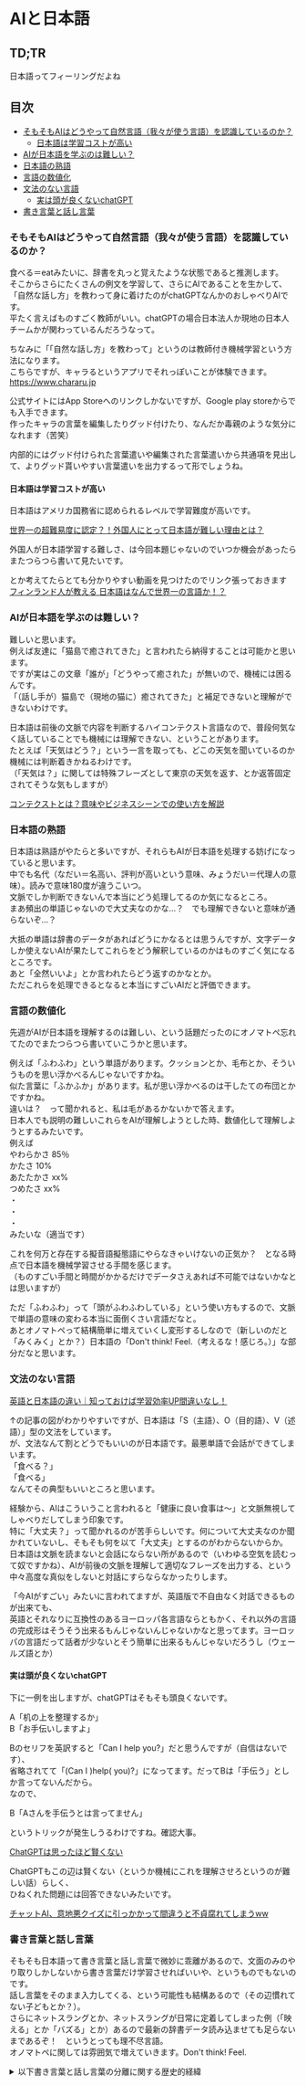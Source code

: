 # AIと日本語

## TD;TR
日本語ってフィーリングだよね

## 目次
- [そもそもAIはどうやって自然言語（我々が使う言語）を認識しているのか？](#そもそもaiはどうやって自然言語我々が使う言語を認識しているのか)
  - [日本語は学習コストが高い](#日本語は学習コストが高い)
- [AIが日本語を学ぶのは難しい？](#aiが日本語を学ぶのは難しい)
- [日本語の熟語](#日本語の熟語)
- [言語の数値化](#言語の数値化)
- [文法のない言語](#文法のない言語)
  - [実は頭が良くないchatGPT](#実は頭が良くないchatgpt)
- [書き言葉と話し言葉](#書き言葉と話し言葉)

### そもそもAIはどうやって自然言語（我々が使う言語）を認識しているのか？

食べる＝eatみたいに、辞書を丸っと覚えたような状態であると推測します。  
そこからさらにたくさんの例文を学習して、さらにAIであることを生かして、「自然な話し方」を教わって身に着けたのがchatGPTなんかのおしゃべりAIです。  
平たく言えばものすごく教師がいい。chatGPTの場合日本法人か現地の日本人チームかが関わっているんだろうなって。  

ちなみに「「自然な話し方」を教わって」というのは教師付き機械学習という方法になります。  
こちらですが、キャラるというアプリでそれっぽいことが体験できます。  
https://www.chararu.jp

公式サイトにはApp Storeへのリンクしかないですが、Google play storeからでも入手できます。  
作ったキャラの言葉を編集したりグッド付けたり、なんだか毒親のような気分になれます（苦笑）  

内部的にはグッド付けられた言葉遣いや編集された言葉遣いから共通項を見出して、よりグッド貰いやすい言葉遣いを出力するって形でしょうね。  

#### 日本語は学習コストが高い

日本語はアメリカ国務省に認められるレベルで学習難度が高いです。  

[世界一の超難易度に認定？！外国人にとって日本語が難しい理由とは？](https://alote.inmybook.jp/in-house-training/japanese-difficult/#Language_Difficulty_Rankings)

外国人が日本語学習する難しさ、は今回本題じゃないのでいつか機会があったらまたつらつら書いて見たいです。  

とか考えてたらとても分かりやすい動画を見つけたのでリンク張っておきます  
[フィンランド人が教える 日本語はなんで世界一の言語か！？](https://www.youtube.com/watch?v=qpC7atMBXFw)

### AIが日本語を学ぶのは難しい？

難しいと思います。  
例えば友達に「猫島で癒されてきた」と言われたら納得することは可能かと思います。  
ですが実はこの文章「誰が」「どうやって癒された」が無いので、機械には困るんです。  
「（話し手が）猫島で（現地の猫に）癒されてきた」と補足できないと理解ができないわけです。  

日本語は前後の文脈で内容を判断するハイコンテクスト言語なので、普段何気なく話していることでも機械には理解できない、ということがあります。  
たとえば「天気はどう？」という一言を取っても、どこの天気を聞いているのか機械には判断着きかねるわけです。  
（「天気は？」に関しては特殊フレーズとして東京の天気を返す、とか返答固定されてそうな気もしますが）  

[コンテクストとは？意味やビジネスシーンでの使い方を解説](https://www.profuture.co.jp/mk/recruit/management/31173#%E3%83%8F%E3%82%A4%E3%82%B3%E3%83%B3%E3%83%86%E3%82%AF%E3%82%B9%E3%83%88%E3%81%A8%E3%83%AD%E3%83%BC%E3%82%B3%E3%83%B3%E3%83%86%E3%82%AF%E3%82%B9%E3%83%88)

### 日本語の熟語

日本語は熟語がやたらと多いですが、それらもAIが日本語を処理する妨げになっていると思います。  
中でも名代（なだい＝名高い、評判が高いという意味、みょうだい＝代理人の意味）。読みで意味180度が違うこいつ。  
文脈でしか判断できないんで本当にどう処理してるのか気になるところ。  
まあ頻出の単語じゃないので大丈夫なのかな…？　でも理解できないと意味が通らないぞ…？  

大抵の単語は辞書のデータがあればどうにかなるとは思うんですが、文字データしか使えないAIが果たしてこれらをどう解釈しているのかはものすごく気になるところです。  
あと「全然いいよ」とか言われたらどう返すのかなとか。  
ただこれらを処理できるとなると本当にすごいAIだと評価できます。  

### 言語の数値化

先週がAIが日本語を理解するのは難しい、という話題だったのにオノマトペ忘れてたのでまたつらつら書いていこうかと思います。  

例えば「ふわふわ」という単語があります。クッションとか、毛布とか、そういうものを思い浮かべるんじゃないですかね。  
似た言葉に「ふかふか」があります。私が思い浮かべるのは干したての布団とかですかね。  
違いは？　って聞かれると、私は毛があるかないかで答えます。  
日本人でも説明の難しいこれらをAIが理解しようとした時、数値化して理解しようとするみたいです。  
例えば  
やわらかさ 85％  
かたさ 10%  
あたたかさ xx%  
つめたさ xx%  
・  
・  
・  
みたいな（適当です）  

これを何万と存在する擬音語擬態語にやらなきゃいけないの正気か？　となる時点で日本語を機械学習させる手間を感じます。  
（ものすごい手間と時間がかかるだけでデータさえあれば不可能ではないかなとは思いますが）  

ただ「ふわふわ」って「頭がふわふわしている」という使い方もするので、文脈で単語の意味の変わる本当に面倒くさい言語だなと。  
あとオノマトペって結構簡単に増えていくし変形するしなので（新しいのだと「みくみく」とか？）日本語の「Don't think! Feel.（考えるな！感じろ。）」な部分だなと思います。  

### 文法のない言語

[英語と日本語の違い｜知っておけば学習効率UP間違いなし！](https://eikaiwa.dmm.com/blog/learning-english/tips/difference-english-japanese/)

↑の記事の図がわかりやすいですが、日本語は「S（主語）、O（目的語）、V（述語）」型の文法をしています。  
が、文法なんて割とどうでもいいのが日本語です。最悪単語で会話ができてしまいます。  
「食べる？」  
「食べる」  
なんてその典型もいいところと思います。  

経験から、AIはこういうこと言われると「健康に良い食事は～」と文脈無視してしゃべりだしてしまう印象です。  
特に「大丈夫？」って聞かれるのが苦手らしいです。何について大丈夫なのか聞かれていないし、そもそも何を以て「大丈夫」とするのがわからないからか。  
日本語は文脈を読まないと会話にならない所があるので（いわゆる空気を読むって奴ですかね）、AIが前後の文脈を理解して適切なフレーズを出力する、という中々高度な真似をしないと対話にすらならなかったりします。  

「今AIがすごい」みたいに言われてますが、英語版で不自由なく対話できるものが出来ても、  
英語とそれなりに互換性のあるヨーロッパ各言語ならともかく、それ以外の言語の完成形はそうそう出来るもんじゃないんじゃないかなと思ってます。ヨーロッパの言語だって話者が少ないとそう簡単に出来るもんじゃないだろうし（ウェールズ語とか）  

#### 実は頭が良くないchatGPT

下に一例を出しますが、chatGPTはそもそも頭良くないです。  

A「机の上を整理するか」  
B「お手伝いしますよ」  

Bのセリフを英訳すると「Can I help you?」だと思うんですが（自信はないです）、  
省略されてて「(Can I )help( you)?」になってます。だってBは「手伝う」としか言ってないんだから。  
なので、  

B「Aさんを手伝うとは言ってません」

というトリックが発生しうるわけですね。確認大事。

[ChatGPTは思ったほど賢くない](https://www.slideshare.net/ShoyaMatsumori/chatgpt-255570524)

ChatGPTもこの辺は賢くない（というか機械にこれを理解させろというのが難しい話）らしく、  
ひねくれた問題には回答できないみたいです。  

[チャットAI、意地悪クイズに引っかかって間違うと不貞腐れてしまうww](https://www.youtube.com/watch?v=9rI6-2fRtc0)

### 書き言葉と話し言葉

そもそも日本語って書き言葉と話し言葉で微妙に乖離があるので、文面のみのやり取りしかしないから書き言葉だけ学習させればいいや、というものでもないのです。  
話し言葉をそのまま入力してくる、という可能性も結構あるので（その辺慣れてない子どもとか？）。  
さらにネットスラングとか、ネットスラングが日常に定着してしまった例（「映える」とか「バズる」とか）あるので最新の辞書データ読み込ませても足らないまであるぞ！　というとっても理不尽言語。  
オノマトペに関しては雰囲気で増えていきます。Don't think! Feel.  

<details>
<summary>以下書き言葉と話し言葉の分離に関する歴史的経緯</summary>
  
漢字文化圏は書き言葉と話し言葉が乖離している可能性が高いです。というのも、その乖離の原因が漢字にあるからです。  
漢字って読めさえすれば方言の違いが酷かろうが言葉が違おうが意思相通ができるので、昔は漢文が公文書として使用されていました。漢文だと話し言葉は記録できないので、自然と書き言葉と話し言葉に差異が出来るわけですね。  
漢字さえ読めれば意思疎通できる、のこぼれ話で、明治政府は清国と国交結ぶに当たって漢詩送ったってのを聞いたことがあります。中国語は書けないけど教養で漢詩やってる人間はいたとかで。嘘か真か知りませんが。  
ひらがなには更に定家かなづかい（＝学校で習う古文）という面倒な問題がついてきます。一言でいえば「ひらがなの書き方と言えばこれ。それ以外は誤用」みたいなものがあったわけです。話し言葉とはずれてるのに。  
いわゆる文豪と呼ばれる作家（特に森鴎外や夏目漱石あたり）の作品読むと（話し言葉をいかに反映させるか苦労してんだな）って理解できます。読めねえ。  

ちなみに中国も話し言葉が文章に反映されたの最近（18～19世紀頃）って聞きました。上にあるように漢字は公文書として使われていたわけですが、時代によって漢字の発音が変わって行ったのは文章に反映されることがなかったとか。  

漢字の発展の仕方はポケモンでたとえると  
原種：中国の簡体字  
リージョンフォーム：日本の漢字、台湾の繁体字  
ってみるとわかりやすいです。姿かたちは違いますが繁体字の方が原種に近く、ジャパニーズ漢字はガラパゴス化してます。  

</details>
